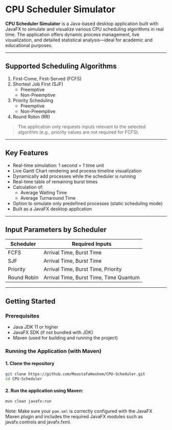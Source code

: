 # CPU Scheduler Simulator

**CPU Scheduler Simulator** is a Java-based desktop application built with JavaFX to simulate and visualize various CPU scheduling algorithms in real time. The application offers dynamic process management, live visualization, and detailed statistical analysis—ideal for academic and educational purposes.

---

## Supported Scheduling Algorithms

1. First-Come, First-Served (FCFS)
2. Shortest Job First (SJF)
   - Preemptive
   - Non-Preemptive
3. Priority Scheduling
   - Preemptive
   - Non-Preemptive
4. Round Robin (RR)

> The application only requests inputs relevant to the selected algorithm (e.g., priority values are not required for FCFS).

---

## Key Features

- Real-time simulation: 1 second = 1 time unit
- Live Gantt Chart rendering and process timeline visualization
- Dynamically add processes while the scheduler is running
- Real-time table of remaining burst times
- Calculation of:
  - Average Waiting Time
  - Average Turnaround Time
- Option to simulate only predefined processes (static scheduling mode)
- Built as a JavaFX desktop application

---

## Input Parameters by Scheduler

| Scheduler      | Required Inputs                          |
|----------------|-------------------------------------------|
| FCFS           | Arrival Time, Burst Time                  |
| SJF            | Arrival Time, Burst Time                  |
| Priority       | Arrival Time, Burst Time, Priority        |
| Round Robin    | Arrival Time, Burst Time, Time Quantum    |

---

## Getting Started

### Prerequisites

- Java JDK 11 or higher
- JavaFX SDK (if not bundled with JDK)
- Maven (used for building and running the project)

### Running the Application (with Maven)

#### 1. Clone the repository
```bash
git clone https://github.com/MoustafaHashem/CPU-Scheduler.git
cd CPU-Scheduler
```

#### 2. Run the application using Maven:
```bash
mvn clean javafx:run
```
Note: Make sure your `pom.xml` is correctly configured with the JavaFX Maven plugin and includes the required JavaFX modules such as javafx.controls and javafx.fxml.
